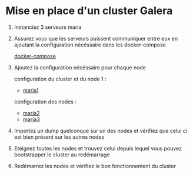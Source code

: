 # Mise en place d'un cluster Galera

1. Instanciez 3 serveurs maria
2. Assurez vous que les serveurs puissent communiquer entre eux en ajoutant la configuration nécéssaire dans les docker-compose
   
   [docker-compose](./docker-compose.yml)

3. Ajoutez la configuration nécéssaire pour chaque node
    
    configuration du cluster et du node 1 :
     - [maria1](./configs/maria1.cnf)
    
    configuration des nodes :
    - [maria2](./configs/maria2.cnf)
    - [maria3](./configs/maria3.cnf)
  
4. Importez un dump quelconque sur un des nodes et vérifiez que celui ci est bien présent sur les autres nodes
5. Eteignez toutes les nodes et trouvez celui depuis lequel vous pouvez bootstrapper le cluster au redémarrage
6. Redémarrez les nodes et vérifiez le bon fonctionnement du cluster

